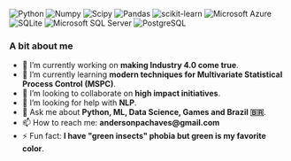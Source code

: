 <img alt="Python" src="https://img.shields.io/badge/Python-FFD43B?logo=python&amp;logoColor=306998&amp;style=flat"> <img alt="Numpy" src="https://img.shields.io/badge/Numpy-013243?logo=numpy&amp;logoColor=white&amp;style=flat"> <img alt="Scipy" src="https://img.shields.io/badge/Scipy-8CAAE6?logo=scipy&amp;logoColor=black&amp;style=flat"> <img alt="Pandas" src="https://img.shields.io/badge/Pandas-150458?logo=pandas&amp;logoColor=white&amp;style=flat"> <img alt="scikit-learn" src="https://img.shields.io/badge/scikit learn-F7931E?logo=scikit-learn&amp;logoColor=336791&amp;style=flat"> <img alt="Microsoft Azure" src="https://img.shields.io/badge/Azure-0089D6?logo=microsoft-azure&amp;logoColor=336791&amp;style=flat"> <img alt="SQLite" src="https://img.shields.io/badge/SQLite-003B57?logo=sqlite&amp;logoColor=white&amp;style=flat"> <img alt="Microsoft SQL Server" src="https://img.shields.io/badge/SQL Server-CC2927?logo=microsoft-sql-server&amp;logoColor=black&amp;style=flat"> <img alt="PostgreSQL" src="https://img.shields.io/badge/PostgreSQL-336791?logo=postgresql&amp;logoColor=white&amp;style=flat">

### A bit about me
- 🔭 I’m currently working on __making Industry 4.0 come true__.
- 🌱 I’m currently learning __modern techniques for Multivariate Statistical Process Control (MSPC)__.
- 👯 I’m looking to collaborate on __high impact initiatives__.
- 🤔 I’m looking for help with __NLP__.
- 💬 Ask me about __Python, ML, Data Science, Games and Brazil 🇧🇷__.
- 📫 How to reach me: __andersonpachaves@gmail.com__
- ⚡ Fun fact: __I have "green insects" phobia but green is my favorite color__.

<!--
**apachaves/apachaves** is a ✨ _special_ ✨ repository because its `README.md` (this file) appears on your GitHub profile.
-->
